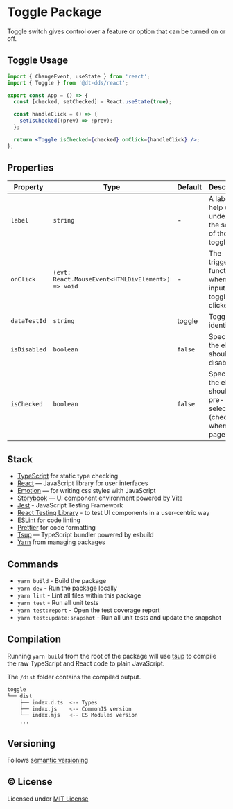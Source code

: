 # Toggle Package

Toggle switch gives control over a feature or option that can be turned on or off.

## Toggle Usage

```jsx
import { ChangeEvent, useState } from 'react';
import { Toggle } from '@dt-dds/react';

export const App = () => {
  const [checked, setChecked] = React.useState(true);

  const handleClick = () => {
    setIsChecked((prev) => !prev);
  };

  return <Toggle isChecked={checked} onClick={handleClick} />;
};
```

## Properties

| Property     | Type                                              | Default | Description                                                                   |
| ------------ | ------------------------------------------------- | ------- | ----------------------------------------------------------------------------- |
| `label`      | `string`                                          | -       | A label to help users understand the scope of the toggle.                     |
| `onClick`    | `(evt: React.MouseEvent<HTMLDivElement>) => void` | -       | The triggered function when the input whole toggle is clicked.                |
| `dataTestId` | `string`                                          | toggle  | Toggle test identifier                                                        |
| `isDisabled` | `boolean`                                         | `false` | Specifies if the element should be disabled.                                  |
| `isChecked`  | `boolean`                                         | `false` | Specifies if the element should be pre-selected (checked) when the page loads |

## Stack

- [TypeScript](https://www.typescriptlang.org/) for static type checking
- [React](https://reactjs.org/) — JavaScript library for user interfaces
- [Emotion](https://emotion.sh/docs/introduction) — for writing css styles with JavaScript
- [Storybook](https://storybook.js.org/) — UI component environment powered by Vite
- [Jest](https://jestjs.io/) - JavaScript Testing Framework
- [React Testing Library](https://testing-library.com/) - to test UI components in a user-centric way
- [ESLint](https://eslint.org/) for code linting
- [Prettier](https://prettier.io) for code formatting
- [Tsup](https://github.com/egoist/tsup) — TypeScript bundler powered by esbuild
- [Yarn](https://yarnpkg.com/) from managing packages

## Commands

- `yarn build` - Build the package
- `yarn dev` - Run the package locally
- `yarn lint` - Lint all files within this package
- `yarn test` - Run all unit tests
- `yarn test:report` - Open the test coverage report
- `yarn test:update:snapshot` - Run all unit tests and update the snapshot

## Compilation

Running `yarn build` from the root of the package will use [tsup](https://tsup.egoist.dev/) to compile the raw TypeScript and React code to plain JavaScript.

The `/dist` folder contains the compiled output.

```bash
toggle
└── dist
    ├── index.d.ts  <-- Types
    ├── index.js    <-- CommonJS version
    └── index.mjs   <-- ES Modules version
    ...
```

## Versioning

Follows [semantic versioning](https://semver.org/)

## &copy; License

Licensed under [MIT License](LICENSE.md)
